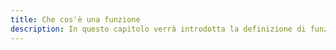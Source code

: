 ```yaml
---
title: Che cos'è una funzione
description: In questo capitolo verrà introdotta la definizione di funzione e il suo ruolo nell'organizzazione del codice. Verranno inoltre descritte le caratteristiche delle funzioni in JavaScript.
---
```

